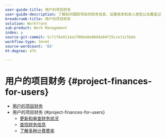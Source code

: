 ```yaml
---
user-guide-title: 用户的项目财务
user-guide-description: 了解如何跟踪项目的财务信息、设置成本和收入类型以及覆盖记帐费率。 本教程专为将跟踪与项目相关的财务数据的用户设计。
breadcrumb-title: 用户的项目财务
solution: Workfront
sub-product: Work Management
index: y
source-git-commit: 5c71f8a9114a1f00da0e889da04f35cce11c5bde
workflow-type: tm+mt
source-wordcount: '65'
ht-degree: 47%

---
```




# 用户的项目财务 {#project-finances-for-users}

+ [用户的项目财务](overview.md)
+ 用户的项目财务 {#project-finances-for-users}
   + [更新和审查财务状况](update-and-review-finances.md)
   + [查找财务信息](find-financial-information.md)
   + [了解多种计费费率](multiple-billing-rates.md)

